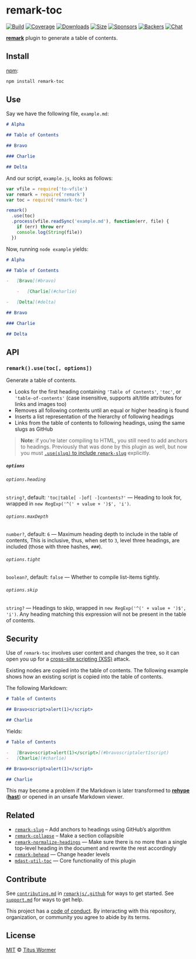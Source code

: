 # remark-toc

[![Build][build-badge]][build]
[![Coverage][coverage-badge]][coverage]
[![Downloads][downloads-badge]][downloads]
[![Size][size-badge]][size]
[![Sponsors][sponsors-badge]][collective]
[![Backers][backers-badge]][collective]
[![Chat][chat-badge]][chat]

[**remark**][remark] plugin to generate a table of contents.

## Install

[npm][]:

```sh
npm install remark-toc
```

## Use

Say we have the following file, `example.md`:

```markdown
# Alpha

## Table of Contents

## Bravo

### Charlie

## Delta
```

And our script, `example.js`, looks as follows:

```js
var vfile = require('to-vfile')
var remark = require('remark')
var toc = require('remark-toc')

remark()
  .use(toc)
  .process(vfile.readSync('example.md'), function(err, file) {
    if (err) throw err
    console.log(String(file))
  })
```

Now, running `node example` yields:

```markdown
# Alpha

## Table of Contents

-   [Bravo](#bravo)

    -   [Charlie](#charlie)

-   [Delta](#delta)

## Bravo

### Charlie

## Delta
```

## API

### `remark().use(toc[, options])`

Generate a table of contents.

*   Looks for the first heading containing `'Table of Contents'`, `'toc'`,
    or `'table-of-contents'` (case insensitive, supports alt/title attributes
    for links and images too)
*   Removes all following contents until an equal or higher heading is found
*   Inserts a list representation of the hierarchy of following headings
*   Links from the table of contents to following headings, using the same slugs
    as GitHub

> **Note**: if you’re later compiling to HTML, you still need to add anchors to
> headings.
> Previously that was done by this plugin as well, but now you must
> [`.use(slug)` to include `remark-slug`][slug] explicitly.

##### `options`

###### `options.heading`

`string?`, default: `'toc|table[ -]of[ -]contents?'` — Heading to look for,
wrapped in `new RegExp('^(' + value + ')$', 'i')`.

###### `options.maxDepth`

`number?`, default: `6` — Maximum heading depth to include in the table of
contents, This is inclusive, thus, when set to `3`, level three headings,
are included (those with three hashes, `###`).

###### `options.tight`

`boolean?`, default: `false` — Whether to compile list-items tightly.

###### `options.skip`

`string?` — Headings to skip, wrapped in `new RegExp('^(' + value + ')$', 'i')`.
Any heading matching this expression will not be present in the table of
contents.

## Security

Use of `remark-toc` involves user content and changes the tree, so it can open
you up for a [cross-site scripting (XSS)][xss] attack.

Existing nodes are copied into the table of contents.
The following example shows how an existing script is copied into the table of
contents.

The following Markdown:

```markdown
# Table of Contents

## Bravo<script>alert(1)</script>

## Charlie
```

Yields:

```markdown
# Table of Contents

-   [Bravo<script>alert(1)</script>](#bravoscriptalert1script)
-   [Charlie](#charlie)

## Bravo<script>alert(1)</script>

## Charlie
```

This may become a problem if the Markdown is later transformed to
[**rehype**][rehype] ([**hast**][hast]) or opened in an unsafe Markdown viewer.

## Related

*   [`remark-slug`][slug]
    – Add anchors to headings using GitHub’s algorithm
*   [`remark-collapse`](https://github.com/Rokt33r/remark-collapse)
    – Make a section collapsible
*   [`remark-normalize-headings`](https://github.com/remarkjs/remark-normalize-headings)
    — Make sure there is no more than a single top-level heading in the document
    and rewrite the rest accordingly
*   [`remark-behead`](https://github.com/mrzmmr/remark-behead)
    — Change header levels
*   [`mdast-util-toc`](https://github.com/syntax-tree/mdast-util-toc)
    — Core functionality of this plugin

## Contribute

See [`contributing.md`][contributing] in [`remarkjs/.github`][health] for ways
to get started.
See [`support.md`][support] for ways to get help.

This project has a [code of conduct][coc].
By interacting with this repository, organization, or community you agree to
abide by its terms.

## License

[MIT][license] © [Titus Wormer][author]

<!-- Definitions -->

[build-badge]: https://img.shields.io/travis/remarkjs/remark-toc/master.svg

[build]: https://travis-ci.org/remarkjs/remark-toc

[coverage-badge]: https://img.shields.io/codecov/c/github/remarkjs/remark-toc.svg

[coverage]: https://codecov.io/github/remarkjs/remark-toc

[downloads-badge]: https://img.shields.io/npm/dm/remark-toc.svg

[downloads]: https://www.npmjs.com/package/remark-toc

[size-badge]: https://img.shields.io/bundlephobia/minzip/remark-toc.svg

[size]: https://bundlephobia.com/result?p=remark-toc

[sponsors-badge]: https://opencollective.com/unified/sponsors/badge.svg

[backers-badge]: https://opencollective.com/unified/backers/badge.svg

[collective]: https://opencollective.com/unified

[chat-badge]: https://img.shields.io/badge/chat-spectrum-7b16ff.svg

[chat]: https://spectrum.chat/unified/remark

[npm]: https://docs.npmjs.com/cli/install

[health]: https://github.com/remarkjs/.github

[contributing]: https://github.com/remarkjs/.github/blob/master/contributing.md

[support]: https://github.com/remarkjs/.github/blob/master/support.md

[coc]: https://github.com/remarkjs/.github/blob/master/code-of-conduct.md

[license]: license

[author]: https://wooorm.com

[remark]: https://github.com/remarkjs/remark

[slug]: https://github.com/remarkjs/remark-slug

[xss]: https://en.wikipedia.org/wiki/Cross-site_scripting

[rehype]: https://github.com/rehypejs/rehype

[hast]: https://github.com/syntax-tree/hast
